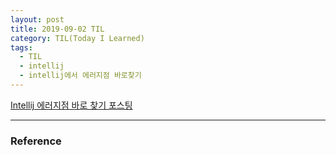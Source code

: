 ```yaml
---
layout: post
title: 2019-09-02 TIL
category: TIL(Today I Learned)
tags:
  - TIL
  - intellij
  - intellij에서 에러지점 바로찾기
---
```




[Intellij 에러지점 바로 찾기 포스팅]([https://kwonsoonwoo.github.io/etc/2019/08/30/%EC%9D%B8%ED%85%94%EB%A6%AC%EC%A0%9C%EC%9D%B4-%EC%97%90%EB%9F%AC%EC%B0%BE%EA%B8%B0.html](https://kwonsoonwoo.github.io/etc/2019/08/30/인텔리제이-에러찾기.html))



---

### Reference



